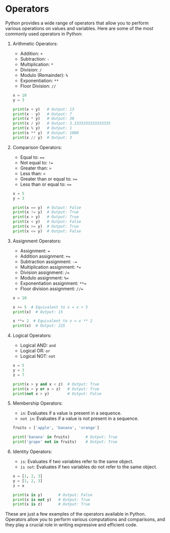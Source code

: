 # Operators

Python provides a wide range of operators that allow you to perform various operations on values and variables. Here are some of the most commonly used operators in Python:

1. Arithmetic Operators:
   - Addition: `+`
   - Subtraction: `-`
   - Multiplication: `*`
   - Division: `/`
   - Modulo (Remainder): `%`
   - Exponentiation: `**`
   - Floor Division: `//`
     
  


   ```python
   x = 10
   y = 3

   print(x + y)   # Output: 13
   print(x - y)   # Output: 7
   print(x * y)   # Output: 30
   print(x / y)   # Output: 3.3333333333333335
   print(x % y)   # Output: 1
   print(x ** y)  # Output: 1000
   print(x // y)  # Output: 3
   ```

2. Comparison Operators:
   - Equal to: `==`
   - Not equal to: `!=`
   - Greater than: `>`
   - Less than: `<`
   - Greater than or equal to: `>=`
   - Less than or equal to: `<=`


   ```python
   x = 5
   y = 3

   print(x == y)  # Output: False
   print(x != y)  # Output: True
   print(x > y)   # Output: True
   print(x < y)   # Output: False
   print(x >= y)  # Output: True
   print(x <= y)  # Output: False
   ```

3. Assignment Operators:
   - Assignment: `=`
   - Addition assignment: `+=`
   - Subtraction assignment: `-=`
   - Multiplication assignment: `*=`
   - Division assignment: `/=`
   - Modulo assignment: `%=`
   - Exponentiation assignment: `**=`
   - Floor division assignment: `//=`


   ```python
   x = 10

   x += 5  # Equivalent to x = x + 5
   print(x)  # Output: 15

   x **= 2  # Equivalent to x = x ** 2
   print(x)  # Output: 225
   ```

4. Logical Operators:
   - Logical AND: `and`
   - Logical OR: `or`
   - Logical NOT: `not`


   ```python
   x = 5
   y = 3
   z = 7

   print(x > y and x < z)  # Output: True
   print(x > y or x > z)   # Output: True
   print(not x > y)        # Output: False
   ```

5. Membership Operators:
   - `in`: Evaluates if a value is present in a sequence.
   - `not in`: Evaluates if a value is not present in a sequence.


   ```python
   fruits = ['apple', 'banana', 'orange']

   print('banana' in fruits)       # Output: True
   print('grape' not in fruits)    # Output: True
   ```

6. Identity Operators:
   - `is`: Evaluates if two variables refer to the same object.
   - `is not`: Evaluates if two variables do not refer to the same object.


   ```python
   x = [1, 2, 3]
   y = [1, 2, 3]
   z = x

   print(x is y)       # Output: False
   print(x is not y)   # Output: True
   print(x is z)       # Output: True
   ```

These are just a few examples of the operators available in Python. Operators allow you to perform various computations and comparisons, and they play a crucial role in writing expressive and efficient code.
